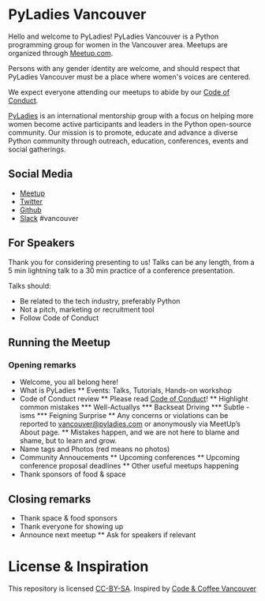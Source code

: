 # PyLadies Vancouver

Hello and welcome to PyLadies!
PyLadies Vancouver is a Python programming group for women in the Vancouver area.
Meetups are organized through [Meetup.com](https://www.meetup.com/PyLadies-Vancouver/).

Persons with any gender identity are welcome, and should respect that PyLadies Vancouver must be a place where women's voices are centered.

We expect everyone attending our meetups to abide by our [Code of Conduct](Code_of_conduct.md).

[PyLadies](http://www.pyladies.com/) is an international mentorship group with a focus on helping more women become active participants and leaders in the Python open-source community.
Our mission is to promote, educate and advance a diverse Python community through outreach, education, conferences, events and social gatherings.


## Social Media

* [Meetup](https://www.meetup.com/PyLadies-Vancouver/)
* [Twitter](https://twitter.com/pyladiesvan )
* [Github](https://github.com/pyladies-vancouver/)
* [Slack](http://slackin.pyladies.com/) #vancouver


## For Speakers

Thank you for considering presenting to us!
Talks can be any length, from a 5 min lightning talk to a 30 min practice of a conference presentation.

Talks should:

* Be related to the tech industry, preferably Python
* Not a pitch, marketing or recruitment tool
* Follow Code of Conduct


## Running the Meetup

### Opening remarks

* Welcome, you all belong here!
* What is PyLadies
** Events: Talks, Tutorials, Hands-on workshop
* Code of Conduct review
** Please read [Code of Conduct](Code_of_conduct.md)!
** Highlight common mistakes
*** Well-Actuallys
*** Backseat Driving
*** Subtle -isms
*** Feigning Surprise
** Any concerns or violations can be reported to vancouver@pyladies.com or anonymously via MeetUp’s About page.
** Mistakes happen, and we are not here to blame and shame, but to learn and grow.
* Name tags and Photos (red means no photos)
* Community Annoucements
** Upcoming conferences
** Upcoming conference proposal deadlines
** Other useful meetups happening
* Thank sponsors of food & space

## Closing remarks

* Thank space & food sponsors
* Thank everyone for showing up
* Announce next meetup
** Ask for speakers if relevant


# License & Inspiration

This repository is licensed [CC-BY-SA](https://creativecommons.org/licenses/by-sa/4.0/).
Inspired by [Code & Coffee Vancouver](https://github.com/Code-and-Coffee-YVR/how-to-organize)
